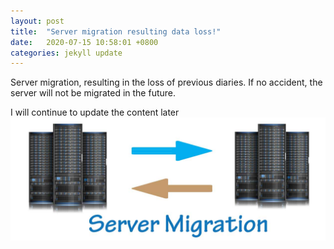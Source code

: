 ```yaml
---
layout: post
title:  "Server migration resulting data loss!"
date:   2020-07-15 10:58:01 +0800
categories: jekyll update
---
```

Server migration, resulting in the loss of previous diaries. If no accident, the server will not be migrated in the future. 

I will continue to update the content later
![server](/source/server-migration.jpg)